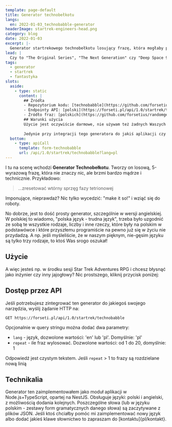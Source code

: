 ```yaml
---
template: page-default
title: Generator technobełkotu
langs:
  en: 2022-01-03_technobabble-generator
headerImage: startrek-engineers-head.png
category: blog
date: 2022-01-03
excerpt: |-
  Generator startrekowego technobełkotu losujący frazę, która mogłaby paść z ust Scottiego, O’Briena, czy LaForge'a.
lead: |
  Czy to "The Original Series", "The Next Generation" czy "Deep Space 9", oglądając "Star Treka" regularnie widzimy czerwony alert, emocje sięgają zenitu, statek/stację czeka zagłada... gdy nagle Główny Inżynier unosi błyszczące oczy i znajduje rozwiązanie! "Musimy tylko..."
tags:
  - generator
  - startrek
  - fantastyka
slots:
  aside:
    - type: static
      content: |
        ## Źródła
        - Repozytorium kodu: [technobabble](https://github.com/forsetius/randomgen)
        - Endpointy API: [polski](https://forseti.pl/api/1.0/startrek/technobabble?lang=pl), [angielski](https://forseti.pl/api/1.0/startrek/technobabble?lang=en)
        - Źródło fraz: [polskich](https://github.com/forsetius/randomgen/blob/dev/dict/technobabble-pl.json), [angielskich](https://github.com/forsetius/randomgen/blob/dev/dict/technobabble-en.json)
        ## Warunki użycia
        Użycie jest oczywiście darmowe, nie używam też żadnych Waszych danych. 
        
        Jedynie przy integracji tego generatora do jakiś aplikacji czy narzędzi proszę o atrybucję i zgłoszenie mi tego (w celu łechtania ego i podbijania motywacji do dalszej pracy)
  bottom:
    - type: apiCall
      template: form-technobabble
      url: /api/1.0/startrek/technobabble?lang=pl
---
```

I tu na scenę wchodzi **Generator Technobełkotu**. Tworzy on losową, 5-wyrazową frazę, która nie znaczy nic, ale brzmi bardzo mądrze i technicznie. Przykładowo:

> ...zresetować wtórny sprzęg fazy tetrionowej

Imponujące, nieprawdaż? Nic tylko wycedzić: "make it so!" i wziąć się do roboty.

No dobrze, jest to dość prosty generator, szczególnie w wersji angielskiej. W polskiej to wiadomo, "polska język - trudna język", trzeba było uzgodnić ze sobą te wszystkie rodzaje, liczby i inne rzeczy, które były na polskim w podstawówce i które przyszłemu programiście na pewno już się w życiu nie przydadzą. A np. jeśli myśleliście, że w naszym pięknym, nie-gęsim języku są tylko trzy rodzaje, to ktoś Was srogo oszukał!

## Użycie

A więc jesteś np. w środku sesji Star Trek Adventures RPG i chcesz błysnąć jako inżynier czy inny jajogłowy? Nic prostszego, kliknij przycisk poniżej:

## Dostęp przez API

Jeśli potrzebujesz zintegrować ten generator do jakiegoś swojego narzędzia, wyślij żądanie HTTP na:

```
GET https://forseti.pl/api/1.0/startrek/technobabble
```

Opcjonalnie w query stringu można dodać dwa parametry:
- `lang` - język, dozwolone wartości: 'en' lub 'pl'. Domyślnie: 'pl'
- `repeat` - ile fraz wylosować. Dozwolone wartości: od 1 do 20, domyślnie: 1

Odpowiedź jest czystym tekstem. Jeśli `repeat` > 1 to frazy są rozdzielane nową linią

## Technikalia
Generator ten zaimplementowałem jako moduł aplikacji w Node.js+TypeScript, opartej na NestJS. Obsługuje języki: polski i angielski, z możliwością dodania kolejnych. Poszczególne słowa (lub w języku polskim - zestawy form gramatycznych danego słowa) są zaczytywane z plików JSON. Jeśli ktoś chciałby pomóc mi zaimplementować nowy język albo dodać jakieś klawe słownictwo to zapraszam do [kontaktu]{pl/kontakt}.
